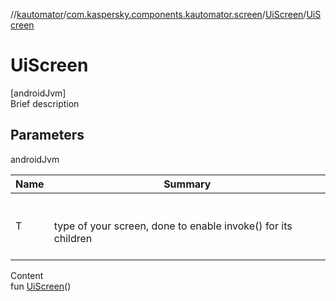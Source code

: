 //[kautomator](../../index.md)/[com.kaspersky.components.kautomator.screen](../index.md)/[UiScreen](index.md)/[UiScreen](-ui-screen.md)



# UiScreen  
[androidJvm]  
Brief description  


## Parameters  
  
androidJvm  
  
|  Name|  Summary| 
|---|---|
| T| <br><br>type of your screen, done to enable invoke() for its children<br><br>
  
  
Content  
fun [UiScreen](-ui-screen.md)()  



